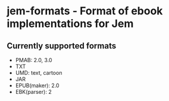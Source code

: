 # jem-formats - Format of ebook implementations for Jem

## Currently supported formats
- PMAB: 2.0, 3.0
- TXT
- UMD: text, cartoon
- JAR
- EPUB(maker): 2.0
- EBK(parser): 2
